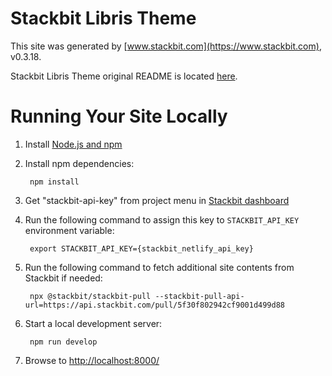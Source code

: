 # Stackbit Libris Theme

This site was generated by [www.stackbit.com](https://www.stackbit.com), v0.3.18.

Stackbit Libris Theme original README is located [here](./README.theme.md).

# Running Your Site Locally

1. Install [Node.js and npm](https://nodejs.org/en/)

1. Install npm dependencies:

        npm install

1. Get "stackbit-api-key" from project menu in [Stackbit dashboard](https://app.stackbit.com/dashboard)

1. Run the following command to assign this key to `STACKBIT_API_KEY` environment variable:

        export STACKBIT_API_KEY={stackbit_netlify_api_key}

1. Run the following command to fetch additional site contents from Stackbit if needed:

        npx @stackbit/stackbit-pull --stackbit-pull-api-url=https://api.stackbit.com/pull/5f30f802942cf9001d499d88

1. Start a local development server:

        npm run develop

1. Browse to [http://localhost:8000/](http://localhost:8000/)
